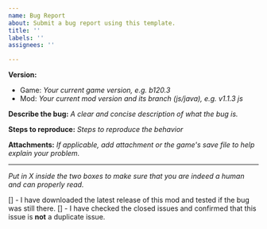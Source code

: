 ```yaml
---
name: Bug Report
about: Submit a bug report using this template.
title: ''
labels: ''
assignees: ''

---
```


**Version:** 
- Game: *Your current game version, e.g. b120.3*
- Mod: *Your current mod version and its branch (js/java), e.g. v1.1.3 js*

**Describe the bug:** *A clear and concise description of what the bug is.*

**Steps to reproduce:** *Steps to reproduce the behavior*

**Attachments:** *If applicable, add attachment or the game's save file to help explain your problem.*

---

*Put in X inside the two boxes to make sure that you are indeed a human and can properly read.*

 [] - I have downloaded the latest release of this mod and tested if the bug was still there.
 [] - I have checked the closed issues and confirmed that this issue is **not** a duplicate issue.
